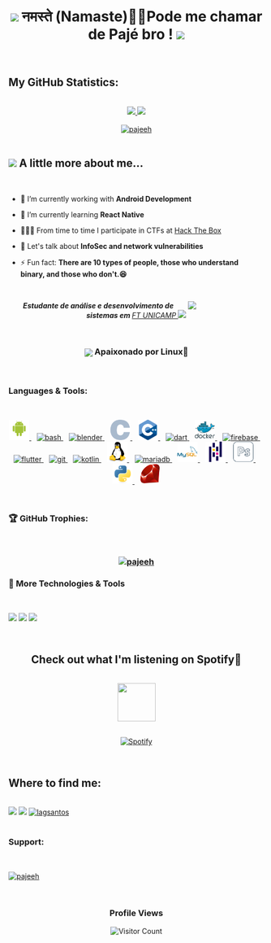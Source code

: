 <!-- Div para Title -->
<div align="center">
<h1 align="center">
<img src="https://i.gifer.com/XlO7.gif" width="45"/> नमस्ते (Namaste)🙏🏽Pode me chamar de Pajé bro ! <img src="https://i.gifer.com/WG8Q.gif" width="40"></h1>
</div>
<br/>

<h2 align="left"><strong>My GitHub Statistics:</strong></h2>
<br/>
<div align="center">

<a href="https://github.com/pajeeh">


<!--<br/> -->
<img height="200em" src="https://github-readme-stats.vercel.app/api?username=pajeeh&include_all_commits=true&show_icons=true&theme=merko&hide_border=false&border_color=00FF00&title_color=39FF14&text_color=32CD32&custom_title=Paj%C3%A9%20GitHub%20Stats"/>  
  
<img height="200em" src="https://github-readme-stats.vercel.app/api/top-langs/?username=pajeeh&include_all_commits=true&show_icons=true&layout=compact&langs_count=10&theme=merko&hide_border=false&border_color=00FF00&title_color=39FF14&text_color=32CD32"/>
</a>
</div>

<br/>

<div align="center">
<a href="https://github.com/pajeeh">
<img height="180em" src="https://github-readme-streak-stats.herokuapp.com?user=pajeeh&theme=hacker&date_format=j%20M%5B%20Y%5D&border=00FF00&fire=00FF00&ring=30D711" alt="pajeeh"/>
</a>
</div>
<br/>

## <img src="https://media.giphy.com/media/VgCDAzcKvsR6OM0uWg/giphy.gif" width="50"> A little more about me... 
<br/>

- 🔭 I’m currently working with **Android Development**

- 🌱 I’m currently learning **React Native**

- 👨🏽‍💻 From time to time I participate in CTFs at [Hack The Box](https://app.hackthebox.com/users/393868)

- 💬 Let's talk about **InfoSec and network vulnerabilities**

- ⚡ Fun fact: **There are 10 types of people, those who understand binary, and those who don't.😆**

<br/>

<div><img align='right' src="https://media.giphy.com/media/M9gbBd9nbDrOTu1Mqx/giphy.gif" width="150">
<p align="center"><em><strong>Estudante de análise e desenvolvimento de sistemas em </strong><a href="https://www.ft.unicamp.br/">FT UNICAMP
</a><img src="https://media.giphy.com/media/WUlplcMpOCEmTGBtBW/giphy.gif" width="30"> 
</em></p>
<br/>

<h3 align="center"><img align="center" src="https://www.svgrepo.com/show/184138/linux.svg" width="30"/> Apaixonado por Linux💖 </h3>

<br/>
<div align="center">
<h3 align="left"><strong>Languages & Tools:</strong></h3>
<br/>
<p align="center"> 
<a href="https://developer.android.com" target="_blank" rel="noreferrer"> <img src="https://raw.githubusercontent.com/devicons/devicon/master/icons/android/android-original-wordmark.svg" alt="android" width="40" height="40"/> </a>&ensp;
<a href="https://www.gnu.org/software/bash/" target="_blank" rel="noreferrer"> <img src="https://www.vectorlogo.zone/logos/gnu_bash/gnu_bash-icon.svg" alt="bash" width="40" height="40"/> </a>&ensp;
<a href="https://www.blender.org/" target="_blank" rel="noreferrer"> <img src="https://download.blender.org/branding/community/blender_community_badge_white.svg" alt="blender" width="40" height="40"/> </a>&ensp;
<a href="https://www.cprogramming.com/" target="_blank" rel="noreferrer"> <img src="https://raw.githubusercontent.com/devicons/devicon/master/icons/c/c-original.svg" alt="c" width="40" height="40"/> </a>&ensp;
<a href="https://www.w3schools.com/cpp/" target="_blank" rel="noreferrer"> <img src="https://raw.githubusercontent.com/devicons/devicon/master/icons/cplusplus/cplusplus-original.svg" alt="cplusplus" width="40" height="40"/> </a>&ensp;
<a href="https://dart.dev" target="_blank" rel="noreferrer"> <img src="https://www.vectorlogo.zone/logos/dartlang/dartlang-icon.svg" alt="dart" width="40" height="40"/> </a>&ensp;
<a href="https://www.docker.com/" target="_blank" rel="noreferrer"> <img src="https://raw.githubusercontent.com/devicons/devicon/master/icons/docker/docker-original-wordmark.svg" alt="docker" width="40" height="40"/> </a>&ensp;
<a href="https://firebase.google.com/" target="_blank" rel="noreferrer"> <img src="https://www.vectorlogo.zone/logos/firebase/firebase-icon.svg" alt="firebase" width="40" height="40"/> </a>&ensp;
<a href="https://flutter.dev" target="_blank" rel="noreferrer"> <img src="https://www.vectorlogo.zone/logos/flutterio/flutterio-icon.svg" alt="flutter" width="40" height="40"/> </a>&ensp;
<a href="https://git-scm.com/" target="_blank" rel="noreferrer"> <img src="https://www.vectorlogo.zone/logos/git-scm/git-scm-icon.svg" alt="git" width="40" height="40"/> </a>&ensp;
<a href="https://kotlinlang.org" target="_blank" rel="noreferrer"> <img src="https://www.vectorlogo.zone/logos/kotlinlang/kotlinlang-icon.svg" alt="kotlin" width="40" height="40"/> </a>&ensp;
<a href="https://www.linux.org/" target="_blank" rel="noreferrer"> <img src="https://raw.githubusercontent.com/devicons/devicon/master/icons/linux/linux-original.svg" alt="linux" width="40" height="40"/> </a>&ensp;
<a href="https://mariadb.org/" target="_blank" rel="noreferrer"> <img src="https://www.vectorlogo.zone/logos/mariadb/mariadb-icon.svg" alt="mariadb" width="40" height="40"/> </a>&ensp;
<a href="https://www.mysql.com/" target="_blank" rel="noreferrer"> <img src="https://raw.githubusercontent.com/devicons/devicon/master/icons/mysql/mysql-original-wordmark.svg" alt="mysql" width="40" height="40"/> </a>&ensp;
<a href="https://pandas.pydata.org/" target="_blank" rel="noreferrer"> <img src="https://raw.githubusercontent.com/devicons/devicon/2ae2a900d2f041da66e950e4d48052658d850630/icons/pandas/pandas-original.svg" alt="pandas" width="40" height="40"/> </a>&ensp;
<a href="https://www.photoshop.com/en" target="_blank" rel="noreferrer"> <img src="https://raw.githubusercontent.com/devicons/devicon/master/icons/photoshop/photoshop-line.svg" alt="photoshop" width="40" height="40"/> </a>&ensp;
<a href="https://www.python.org" target="_blank" rel="noreferrer"> <img src="https://raw.githubusercontent.com/devicons/devicon/master/icons/python/python-original.svg" alt="python" width="40" height="40"/> </a>&ensp;
<a href="https://www.ruby-lang.org/en/" target="_blank" rel="noreferrer"> <img src="https://raw.githubusercontent.com/devicons/devicon/master/icons/ruby/ruby-original.svg" alt="ruby" width="40" height="40"/> </a>
</p>
</div>

<br/>

<div align="left" style="display: inline_block">
<h3><strong>🏆 GitHub Trophies:</strong><h3>
<br/>

<p align="center"> <a href="https://github.com/ryo-ma/github-profile-trophy"><img src="https://github-profile-trophy.vercel.app/?username=pajeeh&theme=matrix&column=4&margin-w=15&margin-h=15" alt="pajeeh" /></a> 
</p>
</div>

<h3><strong>🔧 More Technologies & Tools</strong></h3>

<div align="left" style="display:inline_block"><br>

![](https://img.shields.io/badge/OS-Linux-informational?style=flat&logo=linux&logoColor=white&color=6aa6f8)
![](https://img.shields.io/badge/Editor-VS_Code-informational?style=flat&logo=visual-studio-code&logoColor=white&color=6aa6f8)
![](https://img.shields.io/badge/Tools-GitHub-informational?style=flat&logo=github&logoColor=white&color=6aa6f8)
</div>

<br/>

<!-- Div para Spotify -->
<div align="center">
<h2 align="center"> <strong>Check out what I'm listening on Spotify🎵</strong></h2>

<br/>

<a href="https://open.spotify.com/user/t7jdtrhmk7joivnm2cdd3c9py">
<img align="center" height="75" width="75" src="https://www.svgrepo.com/show/217778/spotify.svg">
</a>
<br/><br/>

[![Spotify](https://novatorem-pajeeh.vercel.app/api/spotify?background_color=0d1117&border_color=00FF00&)](https://open.spotify.com/user/31etn46gjylb5ato4yieowc2rqq4)
</div>
<br/>


<h2 align="left"><strong>Where to find me:</strong></h2>
<br/>
<!-- Div para Mídias Sociais. Deve ficar no final do readme -->
<div >
<a href="https://github.com/pajeeh" target="blank"><img src="https://img.shields.io/badge/GitHub-100000?style=for-the-badge&logo=github&logoColor=white"></a>
<a href="https://instagram.com/_pajeeh" target="blank"><img src="https://img.shields.io/badge/Instagram-E4405F?style=for-the-badge&logo=instagram&logoColor=white"></a>
<a href="https://linkedin.com/in/lagsantos" target="blank"><img src="https://img.shields.io/badge/LinkedIn-0077B5?style=for-the-badge&logo=linkedin&logoColor=white" alt="lagsantos"></a>
</div>
<br/>

<div>
<h3 align="left"><strong>Support:</strong></h3>
<br/>
<p><a href="https://www.buymeacoffee.com/pajeeh"> <img align="center" src="https://cdn.buymeacoffee.com/buttons/v2/default-yellow.png" height="50" width="200" alt="pajeeh"/></a></p>
</div>
<br/>


<div align="center">
<h3 align="center"><strong>Profile Views</strong></h3>

![Visitor Count](https://profile-counter.glitch.me/pajeeh/count.svg)

</div>
